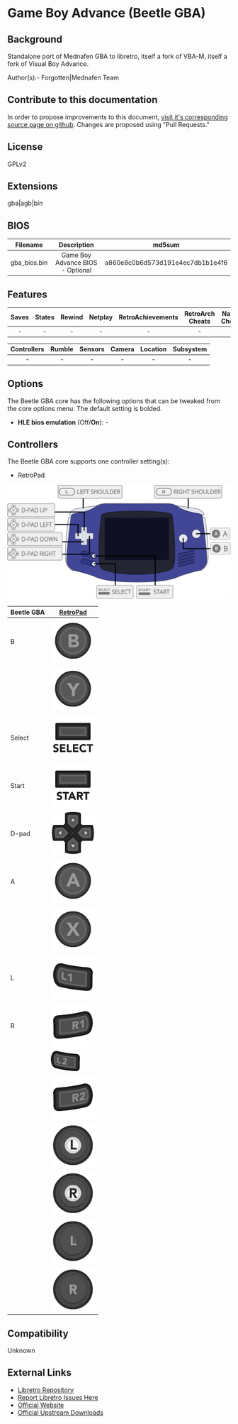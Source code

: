 # Game Boy Advance (Beetle GBA)

## Background

Standalone port of Mednafen GBA to libretro, itself a fork of VBA-M, itself a fork of Visual Boy Advance.

Author(s):- Forgotten|Mednafen Team

## Contribute to this documentation

In order to propose improvements to this document, [visit it's corresponding source page on github](https://github.com/libretro/docs/tree/master/docs/library/mednafen_gba.md). Changes are proposed using "Pull Requests."


## License

GPLv2

## Extensions

gba|agb|bin

## BIOS

|   Filename    |    Description     |              md5sum              |
|:-------------:|:------------------:|:--------------------------------:|
|gba_bios.bin   |Game Boy Advance BIOS - Optional |a860e8c0b6d573d191e4ec7db1b1e4f6 |

## Features

| Saves | States      | Rewind | Netplay | RetroAchievements | RetroArch Cheats | Native Cheats |
|:-----:|:-----------:|:------:|:-------:|:-----------------:|:----------------:|:-------------:|
|  -    |     -       |   -    |   -     |        -          |   -              | -             |

| Controllers     | Rumble | Sensors | Camera | Location | Subsystem     |
|:---------------:|:------:|:-------:|:------:|:--------:|:-------------:|
|        -        |   -    |    -    |   -    |    -     |       -       |

## Options

The Beetle GBA core has the following options that can be tweaked from the core options menu. The default setting is bolded. 

- **HLE bios emulation** (Off/**On**): -

## Controllers

The Beetle GBA core supports one controller setting(s):

* RetroPad

![mednafen_gba_retropad](images/Controllers/mednafen_gba_retropad.png)

| Beetle GBA | [RetroPad](RetroPad)                                           |
|------------|----------------------------------------------------------------|
| B          | ![RetroPad_B](images/RetroPad/Retro_B_Round.png)               |
|            | ![RetroPad_Y](images/RetroPad/Retro_Y_Round.png)               |
| Select     | ![RetroPad_Select](images/RetroPad/Retro_Select.png)           |
| Start      | ![RetroPad_Start](images/RetroPad/Retro_Start.png)             |
| D-pad      | ![RetroPad_Dpad](images/RetroPad/Retro_Dpad.png)               | 
| A          | ![RetroPad_A](images/RetroPad/Retro_A_Round.png)               |
|            | ![RetroPad_X](images/RetroPad/Retro_X_Round.png)               |
| L          | ![RetroPad_L1](images/RetroPad/Retro_L1.png)                   |
| R          | ![RetroPad_R1](images/RetroPad/Retro_R1.png)                   |
|            | ![RetroPad_L2](images/RetroPad/Retro_L2_Temp.png)              |
|            | ![RetroPad_R2](images/RetroPad/Retro_R2.png)                   |
|            | ![RetroPad_L3](images/RetroPad/Retro_L3.png)                   |
|            | ![RetroPad_R3](images/RetroPad/Retro_R3.png)                   |
|            | ![RetroPad_Left_Stick](images/RetroPad/Retro_Left_Stick.png)   |
|            | ![RetroPad_Right_Stick](images/RetroPad/Retro_Right_Stick.png) |

## Compatibility

Unknown

## External Links

* [Libretro Repository](https://github.com/libretro/beetle-gba-libretro)
* [Report Libretro Issues Here](https://github.com/libretro/libretro-meta/issues)
* [Official Website](http://mednafen.sourceforge.net/)
* [Official Upstream Downloads](https://mednafen.github.io/releases/)
